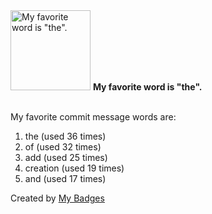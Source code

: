 <img src="https://my-badges.github.io/my-badges/favorite-word.png" alt="My favorite word is &quot;the&quot;." title="My favorite word is &quot;the&quot;." width="128">
<strong>My favorite word is &quot;the&quot;.</strong>
<br><br>

My favorite commit message words are:

1. the (used 36 times)
2. of (used 32 times)
3. add (used 25 times)
4. creation (used 19 times)
5. and (used 17 times)


Created by <a href="https://github.com/my-badges/my-badges">My Badges</a>